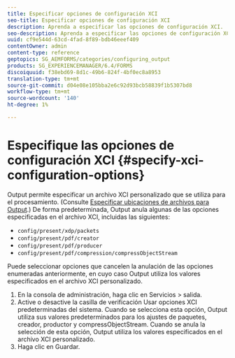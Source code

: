 ```yaml
---
title: Especificar opciones de configuración XCI
seo-title: Especificar opciones de configuración XCI
description: Aprenda a especificar las opciones de configuración XCI.
seo-description: Aprenda a especificar las opciones de configuración XCI.
uuid: cf9e544d-63cd-4fad-8f89-bdb46eeef409
contentOwner: admin
content-type: reference
geptopics: SG_AEMFORMS/categories/configuring_output
products: SG_EXPERIENCEMANAGER/6.4/FORMS
discoiquuid: f38ebd69-8d1c-49b6-824f-4bf0ec8a8953
translation-type: tm+mt
source-git-commit: d04e08e105bba2e6c92d93bcb58839f1b5307bd8
workflow-type: tm+mt
source-wordcount: '140'
ht-degree: 1%

---
```



# Especifique las opciones de configuración XCI {#specify-xci-configuration-options}

Output permite especificar un archivo XCI personalizado que se utiliza para el procesamiento. (Consulte [Especificar ubicaciones de archivos para Output](/help/forms/using/admin-help/specify-file-locations-output.md#specify-file-locations-for-output).) De forma predeterminada, Output anula algunas de las opciones especificadas en el archivo XCI, incluidas las siguientes:

* `config/present/xdp/packets`
* `config/present/pdf/creator`
* `config/present/pdf/producer`
* `config/present/pdf/compression/compressObjectStream`

Puede seleccionar opciones que cancelen la anulación de las opciones enumeradas anteriormente, en cuyo caso Output utiliza los valores especificados en el archivo XCI personalizado.

1. En la consola de administración, haga clic en Servicios > salida.
1. Active o desactive la casilla de verificación Usar opciones XCI predeterminadas del sistema. Cuando se selecciona esta opción, Output utiliza sus valores predeterminados para los ajustes de paquetes, creador, productor y compressObjectStream. Cuando se anula la selección de esta opción, Output utiliza los valores especificados en el archivo XCI personalizado.
1. Haga clic en Guardar.

